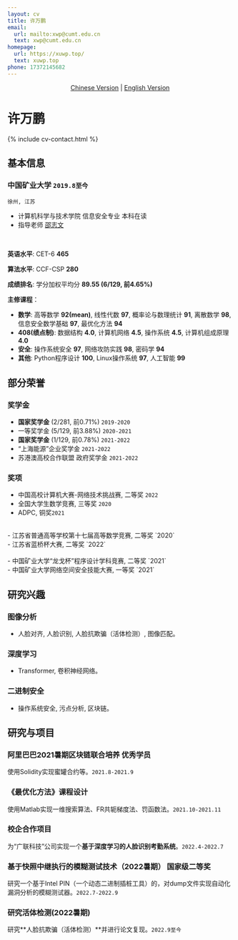 ```yaml
---
layout: cv
title: 许万鹏
email:
  url: mailto:xwp@cumt.edu.cn
  text: xwp@cumt.edu.cn
homepage:
  url: https://xuwp.top/
  text: xuwp.top
phone: 17372145682
---
```


<center><u>Chinese Version</u> | <a href="https://xuwp.top/cv-en/">English Version</a></center>

# 许万鹏

<!--
include contact information from the front matter
Supported arguments:
    - homepage: url, text
    - phone
    - email
-->

{% include cv-contact.html %}

## 基本信息

### **中国矿业大学** `2019.8至今`

```
徐州, 江苏
```

- 计算机科学与技术学院 信息安全专业 本科在读
- 指导老师 [邵志文](https://zhiwenshao.github.io/)

<br>

**英语水平**: CET-6 **465**

**算法水平**: CCF-CSP **280**

**成绩排名**: 学分加权平均分 **89.55 (6/129, 前4.65%)**

**主修课程**：
- **数学**: 高等数学 **92(mean)**,  线性代数 **97**,  概率论与数理统计 **91**, 离散数学 **98**,  信息安全数学基础 **97**,  最优化方法 **94**
- **408(绩点制)**: 数据结构 **4.0**,  计算机网络 **4.5**,  操作系统 **4.5**,  计算机组成原理 **4.0**
- **安全**: 操作系统安全 **97**,  网络攻防实践 **98**,  密码学 **94**
- **其他**: Python程序设计 **100**,  Linux操作系统 **97**,  人工智能 **99**

## 部分荣誉

### **奖学金**

- **国家奖学金** (2/281, 前0.71%) `2019-2020` <br>
- 一等奖学金 (5/129, 前3.88%) `2020-2021` <br>
- **国家奖学金** (1/129, 前0.78%) `2021-2022` <br>
- “上海能源”企业奖学金 `2021-2022` <br>
- 苏港澳高校合作联盟 政府奖学金 `2021-2022` <br>

### **奖项**

- 中国高校计算机大赛-网络技术挑战赛, 二等奖 `2022` <br>
- 全国大学生数学竞赛, 三等奖 `2020`<br>
- ADPC, 铜奖`2021`<br>
<br>
- 江苏省普通高等学校第十七届高等数学竞赛, 二等奖 `2020`<br>
- 江苏省蓝桥杯大赛, 二等奖 `2022`<br>
<br>
- 中国矿业大学“龙戈杯”程序设计学科竞赛, 二等奖 `2021`<br>
- 中国矿业大学网络空间安全技能大赛, 一等奖 `2021`<br>

## 研究兴趣

### **图像分析**
- 人脸对齐, 人脸识别, 人脸抗欺骗（活体检测）, 图像匹配。

### **深度学习**
- Transformer, 卷积神经网络。

### **二进制安全**
- 操作系统安全, 污点分析, 区块链。

## 研究与项目

### **阿里巴巴2021暑期区块链联合培养** <i class="fas fa-award"></i> **优秀学员**
使用Solidity实现蜜罐合约等。`2021.8-2021.9`<br>

### **《最优化方法》课程设计**
使用Matlab实现一维搜索算法、FR共轭梯度法、罚函数法。`2021.10-2021.11`<br>

### **校企合作项目**
为“广联科技”公司实现一个**基于深度学习的人脸识别考勤系统**。`2022.4-2022.7`<br>

### **基于快照中继执行的模糊测试技术（2022暑期）** <i class="fas fa-award"></i> **国家级二等奖**
研究一个基于Intel PIN（一个动态二进制插桩工具）的，对dump文件实现自动化漏洞分析的模糊测试器。`2022.7-2022.9`<br>

### **研究活体检测(2022暑期)**
研究**人脸抗欺骗（活体检测）**并进行论文复现。`2022.9至今`<br>

<!--

## Publications

### [**reCode: A Lightweight Find-and-Replace Interaction in the IDE for Transforming Code by Example**]({{ page.homepage.url }}/assets/uist-21-recode.pdf)
**Wode Ni**, Joshua Sunshine, Vu Le, Sumit Gulwani, and Titus Barik.<br> 
_In Proceedings of the 34th ACM Symposium on User Interface Software and Technology (UIST'21)._ <br>
[[PDF]({{ page.homepage.url }}/assets/uist-21-recode.pdf)]
[[BibTeX]({{ page.homepage.url }}/assets/uist-21-recode.txt)]
[[video preview](https://youtu.be/fMdHK9UrgQ4)]
[[talk](https://youtu.be/_GQ8E7EMMws)]


### [**Penrose: From Mathematical Notation to Beautiful Diagrams**](http://penrose.ink/media/Penrose_SIGGRAPH2020.pdf)
Katherine Ye, **Wode Ni**, Max Krieger, Dor Ma'ayan, Joshua Sunshine, Jonathan Aldrich, and Keenan Crane.<br> 
_ACM Transactions on Graphics (SIGGRAPH'20)._<br>
[[PDF](http://penrose.ink/media/Penrose_SIGGRAPH2020.pdf)]
[[BibTeX]({{ page.homepage.url }}/assets/siggraph20-penrose.txt)]
[[www](http://penrose.ink/siggraph20.html)]
[[repo](https://github.com/penrose/penrose)]

### [**How Domain Experts Create Conceptual Diagrams and Implications for Tool Design**]({{ page.homepage.url }}/assets/chi-20-natural-diagramming.pdf)

Dor Ma'ayan\*, **Wode Ni\***, Katherine Ye, Chinmay Kulkarni, and Joshua Sunshine.<br>
<i class="fas fa-award"></i> <strong>Best Paper Honourable Mention</strong><br>
_In Proceedings of the 2020 CHI Conference on Human Factors in Computing Systems (CHI'20)._<br>
[[PDF]({{ page.homepage.url }}/assets/chi-20-natural-diagramming.pdf)]
[[BibTeX]({{ page.homepage.url }}/assets/chi-20-natural-diagramming.txt)]

### [**Defining Visual Narratives for Mathematics Declaratively**](http://2019.plateau-workshop.org/assets/papers-2019/9.pdf)

Max Krieger, **Wode Ni**, and Joshua Sunshine.<br>
_Evaluation and Usability of Programming Languages and Tools (PLATEAU 2019), co-located with UIST._<br>
[[PDF](http://2019.plateau-workshop.org/assets/papers-2019/9.pdf)]
[[slides]({{ page.homepage.url }}/assets/plateau-19-presentation.pdf)]

### [**Designing Declarative Language Tutorials: a Guided and Individualized Approach**](http://2019.plateau-workshop.org/assets/papers-2019/2.pdf)

Anael Kuperwajs Cohen, **Wode Ni**, and Joshua Sunshine.<br>
_Evaluation and Usability of Programming Languages and Tools (PLATEAU 2019), co-located with UIST._<br>
[[PDF](http://2019.plateau-workshop.org/assets/papers-2019/2.pdf)]
[[slides]({{ page.homepage.url }}/assets/plateau-19-presentation.pdf)]

---

### [**Substance and Style: domain-specific languages for mathematical diagrams**](https://2017.splashcon.org/event/dsldi-2017-substance-and-style-domain-specific-languages-for-mathematical-diagrams)

**Wode Ni\***, Katherine Ye\*, Joshua Sunshine, Jonathan Aldrich, and Keenan Crane.<br> _Domain-Specific Language Design and Implementation (DSLDI 2017), co-located with SPLASH._ <br>
[[PDF]({{ page.homepage.url }}/assets/dsldi.pdf)]
[[slides]({{ page.homepage.url }}/assets/dsldi-presentation.pdf)]
[[www](http://penrose.ink)]
[[repo](https://github.com/penrose/penrose)]

### [**Whiteboard Scanning Using Super-Resolution**](http://scholar.dickinson.edu/student_honors/221/)

**Wode Ni**.<br> _Dickinson College Honors Theses. Paper 221._<br>
[[PDF]({{ page.homepage.url }}/assets/superres.pdf)]

## Experience

### **Microsoft Research** `2020.5 - 2020.8`

_Research Intern_<br>
Worked with the [PROSE](https://www.microsoft.com/en-us/research/group/prose/) team (mentored by [Titus Barik](https://www.barik.net/)) on improving developer productivity in Visual Studio Code. I interviewed developers to elicit their needs for code transformation tools in editors. Inspired by the empirical data and relevant work in program synthesis, I designed **reCode**, an interaction model for rapidly performing complex code transformation using the familiar find-and-replace experience.

### **Carnegie Mellon University, Research Experiences for Undergraduate** `2017.5 - 2017.8`

_Research Assistant_<br>
**Penrose** is a system that automatically visualizes mathematics using two domain-specific languages: **Substance** and **Style**. Co-advised by [Jonathan Aldrich](https://www.cs.cmu.edu/~./aldrich/), [Keenan Crane](https://www.cs.cmu.edu/~kmcrane/), [Joshua Sunshine](http://www.cs.cmu.edu/~jssunshi/), and [Katherine Ye](https://www.cs.cmu.edu/~kqy/), I designed and implemented the Style language, and extended the Substance language to support functions and logically quantified statements.

### **Columbia University, Computer Graphics and User Interfaces Lab** `2017.1 - 2017.5`

_Research Assistant_<br>
Worked with prof. Steven Feiner, on **Cyber Affordance Visualization in Augumented Reality** project. Developed a Microsoft Hololens application that visualizes the Columbia campus in AR environment.

## Mentoring

[Hwei-Shin Harriman](https://hsharriman.github.io/) (Olin College of Engineering, independent research) `CMU, 2021 - Now` <br>
[Helena Yang](https://heleaf.me/) (CMU, [REUSE](https://www.cmu.edu/scs/isr/reuse/)) `CMU, 2021` <br>
[Max Krieger](https://a9.io/) (CMU, independent research & [REUSE](https://www.cmu.edu/scs/isr/reuse/)) `CMU, 2018 - 2021` <br>
[Courtney Miller](https://courtney-e-miller.github.io/) (New College of Florida, [REUSE](https://www.cmu.edu/scs/isr/reuse/)) `CMU, 2019` <br>
[Anael Kuperwajs Cohen](https://anaelkuperwajs.github.io/) (Macalester College, [REUSE](https://www.cmu.edu/scs/isr/reuse/)) `CMU, 2019` <br>

---



## Teaching

Teaching Assistant, **Crafting Software (17-450/17-950)** `CMU, 2022` <br>
Teaching Assistant, **Programming Languages and Translators (COMS 4115)** `Columbia, 2017 - 2018` <br>
Teaching Assistant, **Introduction to Java II (COMP 132)** `Dickinson, 2016` <br>
Peer Tutor, **Data Structures and Problem Solving (COMP 232)** `Dickinson, 2016` <br>
Computer Lab Consultant `Dickinson, 2014 - 2016` <br>


## Service

Sub-reviewer `OOPSLA'21, VL/HCC'21` <br>
Reviewer `CHI'21, CHI'22, SIGGRAPH'22` <br>
Research Experiences for Undergraduates in Software Engineering Admission Committee `CMU, 2019 - 2021` <br>

-->

<!-- ### Footer

Last updated: May 2013 -->
